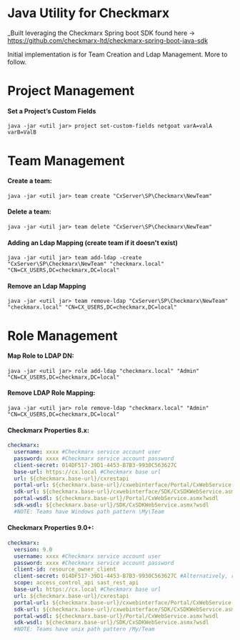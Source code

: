 # Java Utility for Checkmarx
 _Built leveraging the Checkmarx Spring boot SDK found here -> https://github.com/checkmarx-ltd/checkmarx-spring-boot-java-sdk

Initial implementation is for Team Creation and Ldap Management.  More to follow.

# Project Management
#### Set a Project’s Custom Fields
```
java -jar <util jar> project set-custom-fields netgoat varA=valA varB=ValB
```

# Team Management
#### Create a team:
```
java -jar <util jar> team create "CxServer\SP\Checkmarx\NewTeam"
```
#### Delete a team:
```
java -jar <util jar> team delete "CxServer\SP\Checkmarx\NewTeam"
```
#### Adding an Ldap Mapping (create team if it doesn't exist)
```
java -jar <util jar> team add-ldap -create "CxServer\SP\Checkmarx\NewTeam" "checkmarx.local" "CN=CX_USERS,DC=checkmarx,DC=local"
```
#### Remove an Ldap Mapping 
```
java -jar <util jar> team remove-ldap "CxServer\SP\Checkmarx\NewTeam" "checkmarx.local" "CN=CX_USERS,DC=checkmarx,DC=local"
```

# Role Management

#### Map Role to LDAP DN:
```
java -jar <util jar> role add-ldap "checkmarx.local" "Admin" "CN=CX_USERS,DC=checkmarx,DC=local"
```
#### Remove LDAP Role Mapping:
```
java -jar <util jar> role remove-ldap "checkmarx.local" "Admin" "CN=CX_USERS,DC=checkmarx,DC=local"
```
#### Checkmarx Properties 8.x:
```yaml
checkmarx:
  username: xxxx #Checkmarx service account user
  password: xxxx #Checkmarx service account password
  client-secret: 014DF517-39D1-4453-B7B3-9930C563627C
  base-url: https://cx.local #Checkmarx base url
  url: ${checkmarx.base-url}/cxrestapi
  portal-url: ${checkmarx.base-url}/cxwebinterface/Portal/CxWebService.asmx
  sdk-url: ${checkmarx.base-url}/cxwebinterface/SDK/CxSDKWebService.asmx
  portal-wsdl: ${checkmarx.base-url}/Portal/CxWebService.asmx?wsdl
  sdk-wsdl: ${checkmarx.base-url}/SDK/CxSDKWebService.asmx?wsdl
  #NOTE: Teams have Windows path pattern \My\Team
```

#### Checkmarx Properties 9.0+:
```yaml
checkmarx:
  version: 9.0
  username: xxxx #Checkmarx service account user
  password: xxxx #Checkmarx service account password
  client-id: resource_owner_client
  client-secret: 014DF517-39D1-4453-B7B3-9930C563627C #Alternatively, register OIDC client
  scope: access_control_api sast_rest_api
  base-url: https://cx.local #Checkmarx base url
  url: ${checkmarx.base-url}/cxrestapi
  portal-url: ${checkmarx.base-url}/cxwebinterface/Portal/CxWebService.asmx
  sdk-url: ${checkmarx.base-url}/cxwebinterface/SDK/CxSDKWebService.asmx
  portal-wsdl: ${checkmarx.base-url}/Portal/CxWebService.asmx?wsdl
  sdk-wsdl: ${checkmarx.base-url}/SDK/CxSDKWebService.asmx?wsdl
  #NOTE: Teams have unix path pattern /My/Team
```
